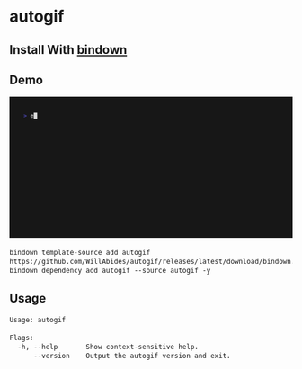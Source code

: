 # autogif

## Install With [bindown](https://github.com/WillAbides/bindown)

## Demo
[![demo](doc/images/demo.gif)](https://asciinema.org/a/424278)

```shell
bindown template-source add autogif https://github.com/WillAbides/autogif/releases/latest/download/bindown.yaml
bindown dependency add autogif --source autogif -y
```

## Usage
<!--- everything between the next line and the "end usage output" comment is generated by script/generate-readme --->
<!--- start usage output --->

```
Usage: autogif

Flags:
  -h, --help       Show context-sensitive help.
      --version    Output the autogif version and exit.
```

<!--- end usage output --->
